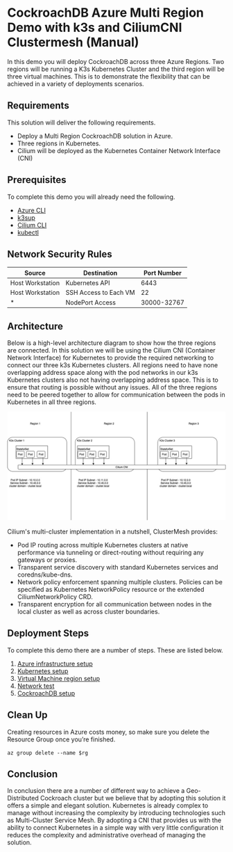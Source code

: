 
# CockroachDB Azure Multi Region Demo with k3s and CiliumCNI Clustermesh (Manual)

In this demo you will deploy CockroachDB across three Azure Regions. Two regions will be running a K3s Kubernetes Cluster and the third region will be three virtual machines. This is to demonstrate the flexibility that can be achieved in a variety of deployments scenarios.

## Requirements

This solution will deliver the following requirements.

- Deploy a Multi Region CockroachDB solution in Azure.
- Three regions in Kubernetes.
- Cilium will be deployed as the Kubernetes Container Network Interface (CNI)

## Prerequisites 

To complete this demo you will already need the following.

- [Azure CLI](https://docs.microsoft.com/en-us/cli/azure/install-azure-cli)
- [k3sup](https://github.com/alexellis/k3sup)
- [Cilium CLI](https://docs.cilium.io/en/stable/gettingstarted/k8s-install-default/)
- [kubectl](https://kubernetes.io/docs/tasks/tools/install-kubectl-linux/)

## Network Security Rules

|Source|Destination|Port Number|
|------|-----------|-----------|
|Host Workstation|Kubernetes API|6443|
|Host Workstation |SSH Access to Each VM|22|
|*|NodePort Access|30000-32767|

## Architecture

Below is a high-level architecture diagram to show how the three regions are connected. In this solution we will be using the Cilium CNI (Container Network Interface) for Kubernetes to provide the required networking to connect our three k3s Kubernetes clusters. All regions need to have none overlapping address space along with the pod networks in our k3s Kubernetes clusters also not having overlapping address space. This is to ensure that routing is possible without any issues. All of the three regions need to be peered together to allow for communication between the pods in Kubernetes in all three regions.


![Architecture Diagram](architecture.jpg)

Cilium's multi-cluster implementation in a nutshell, ClusterMesh provides:
- Pod IP routing across multiple Kubernetes clusters at native performance via tunneling or direct-routing without requiring any gateways or proxies.
- Transparent service discovery with standard Kubernetes services and coredns/kube-dns.
- Network policy enforcement spanning multiple clusters. Policies can be specified as Kubernetes NetworkPolicy resource or the extended CiliumNetworkPolicy CRD.
- Transparent encryption for all communication between nodes in the local cluster as well as across cluster boundaries.

## Deployment Steps

To complete this demo there are a number of steps. These are listed below.

1. [Azure infrastructure setup](azure-infra-setup.md)
1. [Kubernetes setup](kubernetes-setup.md)
1. [Virtual Machine region setup](mv-setup.md)
1. [Network test](network-test.md)
1. [CockroachDB setup](cockroach-setup.md)

## Clean Up

Creating resources in Azure costs money, so make sure you delete the Resource Group once you’re finished.
```
az group delete --name $rg
```
## Conclusion

In conclusion there are a number of different way to achieve a Geo-Distributed Cockroach cluster but we believe that by adopting this solution it offers a simple and elegant solution. Kubernetes is already complex to manage without increasing the complexity by introducing technologies such as Multi-Cluster Service Mesh. By adopting a CNI that provides us with the ability to connect Kubernetes in a simple way with very little configuration it reduces the complexity and administrative overhead of managing the solution.

